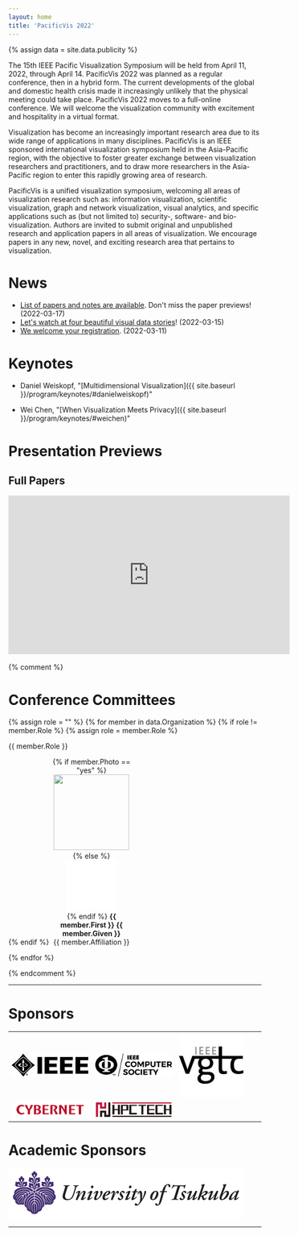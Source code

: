 ```yaml
---
layout: home
title: 'PacificVis 2022'
---
```


{% assign data = site.data.publicity %}

The 15th IEEE Pacific Visualization Symposium will be held from April 11, 2022, through April 14. PacificVis 2022 was planned as a regular conference, then in a hybrid form. The current developments of the global and domestic health crisis made it increasingly unlikely that the physical meeting could take place. PacificVis 2022 moves to a full-online conference. We will welcome the visualization community with excitement and hospitality in a virtual format.

Visualization has become an increasingly important research area due to its wide range of applications in many disciplines. PacificVis is an IEEE sponsored international visualization symposium held in the Asia-Pacific region, with the objective to foster greater exchange between visualization researchers and practitioners, and to draw more researchers in the Asia-Pacific region to enter this rapidly growing area of research.

PacificVis is a unified visualization symposium, welcoming all areas of visualization research such as: information visualization, scientific visualization, graph and network visualization, visual analytics, and specific applications such as (but not limited to) security-, software- and bio-visualization. Authors are invited to submit original and unpublished research and application papers in all areas of visualization. We encourage papers in any new, novel, and exciting research area that pertains to visualization.

# News

- [List of papers and notes are available]({{site.baseurl}}/program/accepted).  Don't miss the paper previews! (2022-03-17)
- [Let's watch at four beautiful visual data stories](https://pvis2022.github.io/pvis2022/program/contest/)!  (2022-03-15)
- [We welcome your registration]({{site.baseurl}}/registration/). (2022-03-11)

<!--
# Welcome to PacificVis 2022!

<div class="conf-chair" style="display: inline-block; width: 47%; text-align: center;">
<span class="role">General Conference Chair</span><br/>
<img src="assets/images/oc/Kazuo_Misue.jpg"
     class="circle" width="200" height="200" /><br />
<strong>Kazuo Misue</strong><br/>
University of Tsukuba
</div>

<div class="conf-chair" style="display: inline-block; width: 47%; text-align: center;">
<span class="role">Organization Chair</span><br/>
<img src="assets/images/oc/Naohisa_Sakamoto.jpg"
     class="circle" width="200" height="200" /><br />
<strong>Naohisa Sakamoto Misue</strong><br/>
Kobe University
</div>
-->

# Keynotes

- Daniel Weiskopf, "[Multidimensional Visualization]({{ site.baseurl }}/program/keynotes/#danielweiskopf)"

- Wei Chen, "[When Visualization Meets Privacy]({{ site.baseurl }}/program/keynotes/#weichen)"

# Presentation Previews

## Full Papers

<iframe width="560" height="315"
  src="https://www.youtube.com/embed/videoseries?list=PLXEbtjyc9YS63eAsnJ0_3AWjC7lVFOFHh"
  title="YouTube video player"
  frameborder="0"
  allow="accelerometer; autoplay; clipboard-write; encrypted-media; gyroscope; picture-in-picture"
  allowfullscreen></iframe>

{% comment %}

<!-- Moved to pages/committees.md -->

# Conference Committees

{% assign role = "" %}
{% for member in data.Organization %}
  {% if role != member.Role %}
    {% assign role = member.Role %}
<p class="oc-role">{{ member.Role }}</p>
  {% endif %}

<div style="display: inline-block; width: 32%; text-align: center;">
  {% if member.Photo == "yes" %}
<img src="assets/images/oc/{{ member.First | replace: " ", "_" }}_{{ member.Given }}.jpg"
     class="circle" width="150" height="150" /><br />
  {% else %}
<img src="assets/images/oc/nobody.jpg" width="100" height="100" /><br />
  {% endif %}
<strong>{{ member.First }} {{ member.Given }}</strong><br/>
{{ member.Affiliation }}
</div>

{% endfor %}

{% endcomment %}

---

# Sponsors

<table align="center" border="0" cellpadding="0" cellspacing="0">
    <tr bordercolor="red">
        <td width="33%">
           <a href="https://www.ieee.org/"><img src="assets/images/sponser/IEEE-logo.jpg"></a>
        </td>
        <td width="33%">
           <a href="https://www.computer.org/"><img src="assets/images/sponser/IEEE-CS_LogoTM-black.jpg"></a>
        </td>    
        <td height="33%">
           <a href="https://tc.computer.org/vgtc/"><img src="assets/images/sponser/vgtclogo-128_128.jpg"></a>
        </td>
    </tr>
    <tr>
        <td>
           <a href="https://www.cybernet.co.jp/"><img src="assets/images/sponser/cybernet.jpg"></a>
        </td>
        <td>
           <a href="https://www.hpctech.co.jp/"><img src="assets/images/sponser/hpctech.png"></a>
        </td>
    </tr>
</table>

# Academic Sponsors

<p><img src="assets/images/tsukuba/tsukuba-cropped.png"></p>

---
